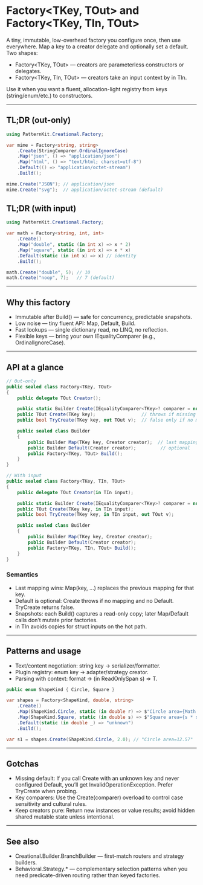 # Factory\<TKey, TOut> and Factory\<TKey, TIn, TOut>

A tiny, immutable, low-overhead factory you configure once, then use everywhere. Map a key to a creator delegate and optionally set a default. Two shapes:

- Factory<TKey, TOut> — creators are parameterless constructors or delegates.
- Factory<TKey, TIn, TOut> — creators take an input context by in TIn.

Use it when you want a fluent, allocation-light registry from keys (string/enum/etc.) to constructors.

---

## TL;DR (out-only)

```csharp
using PatternKit.Creational.Factory;

var mime = Factory<string, string>
    .Create(StringComparer.OrdinalIgnoreCase)
    .Map("json", () => "application/json")
    .Map("html", () => "text/html; charset=utf-8")
    .Default(() => "application/octet-stream")
    .Build();

mime.Create("JSON"); // application/json
mime.Create("svg");  // application/octet-stream (default)
```

## TL;DR (with input)

```csharp
using PatternKit.Creational.Factory;

var math = Factory<string, int, int>
    .Create()
    .Map("double", static (in int x) => x * 2)
    .Map("square", static (in int x) => x * x)
    .Default(static (in int x) => x) // identity
    .Build();

math.Create("double", 5); // 10
math.Create("noop", 7);   // 7 (default)
```

---

## Why this factory

- Immutable after Build() — safe for concurrency, predictable snapshots.
- Low noise — tiny fluent API: Map, Default, Build.
- Fast lookups — single dictionary read, no LINQ, no reflection.
- Flexible keys — bring your own IEqualityComparer (e.g., OrdinalIgnoreCase).

---

## API at a glance

```csharp
// Out-only
public sealed class Factory<TKey, TOut>
{
    public delegate TOut Creator();

    public static Builder Create(IEqualityComparer<TKey>? comparer = null);
    public TOut Create(TKey key);                 // throws if missing and no Default
    public bool TryCreate(TKey key, out TOut v);  // false only if no mapping and no Default

    public sealed class Builder
    {
        public Builder Map(TKey key, Creator creator);  // last mapping wins
        public Builder Default(Creator creator);         // optional
        public Factory<TKey, TOut> Build();
    }
}

// With input
public sealed class Factory<TKey, TIn, TOut>
{
    public delegate TOut Creator(in TIn input);

    public static Builder Create(IEqualityComparer<TKey>? comparer = null);
    public TOut Create(TKey key, in TIn input);
    public bool TryCreate(TKey key, in TIn input, out TOut v);

    public sealed class Builder
    {
        public Builder Map(TKey key, Creator creator);
        public Builder Default(Creator creator);
        public Factory<TKey, TIn, TOut> Build();
    }
}
```

### Semantics

- Last mapping wins: Map(key, ...) replaces the previous mapping for that key.
- Default is optional: Create throws if no mapping and no Default. TryCreate returns false.
- Snapshots: each Build() captures a read-only copy; later Map/Default calls don’t mutate prior factories.
- in TIn avoids copies for struct inputs on the hot path.

---

## Patterns and usage

- Text/content negotiation: string key → serializer/formatter.
- Plugin registry: enum key → adapter/strategy creator.
- Parsing with context: format → (in ReadOnlySpan<char> s) => T.

```csharp
public enum ShapeKind { Circle, Square }

var shapes = Factory<ShapeKind, double, string>
    .Create()
    .Map(ShapeKind.Circle, static (in double r) => $"Circle area={Math.PI * r * r:0.##}")
    .Map(ShapeKind.Square, static (in double s) => $"Square area={s * s:0.##}")
    .Default(static (in double _) => "unknown")
    .Build();

var s1 = shapes.Create(ShapeKind.Circle, 2.0); // "Circle area=12.57"
```

---

## Gotchas

- Missing default: If you call Create with an unknown key and never configured Default, you’ll get InvalidOperationException. Prefer TryCreate when probing.
- Key comparers: Use the Create(comparer) overload to control case sensitivity and cultural rules.
- Keep creators pure: Return new instances or value results; avoid hidden shared mutable state unless intentional.

---

## See also

- Creational.Builder.BranchBuilder — first-match routers and strategy builders.
- Behavioral.Strategy.* — complementary selection patterns when you need predicate-driven routing rather than keyed factories.

